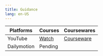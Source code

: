 ```yaml
---
title: Guidance
lang: en-US
---
```


| Platforms | Courses                                                                                      | Coursewares                                                               |
|-----------|----------------------------------------------------------------------------------------------|---------------------------------------------------------------------------|
| YouTube   | [Watch](https://www.youtube.com/watch?v=iCsugmLUQiI&list=PLm0MFkgiW1Jhkg25hF82LAfFxX0QHLsdE) | [Courseware](../../public/math/Beginner%20courses/pdf/1%20Courseware.pdf) |
| Dailymotion  | Pending                                                                                      |                                                                           |

